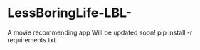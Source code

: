 # LessBoringLife-LBL-
A movie recommending app
Will be updated soon!
pip install -r requirements.txt
